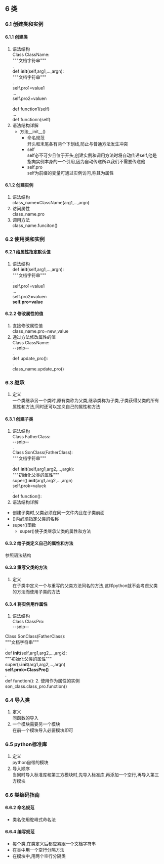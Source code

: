 ## 6 类

### 6.1 创建类和实例

#### 6.1.1 创建类

1. 语法结构  
Class ClassName:  
   """文档字符串"""  
.  
   def __init__(self,arg1,...,argn):  
      """文档字符串"""  
.  
      self.pro1=value1  
      ...  
      self.pro2=valuen  
.  
   def function1(self)  
   ...  
   def functionn(self)
2. 语法结构详解
   * 方法__init__()
      * 命名规范  
      开头和末尾各有两个下划线,防止与普通方法发生冲突
      * self  
      self必不可少且位于开头,创建实例和调用方法时将自动传递self,他是指向实例本身的一个引用,因为自动传递所以我们不需要传递他
      * self.pro  
      self为前缀的变量可通过实例访问,称其为属性

#### 6.1.2 创建实例  

1. 语法结构  
class_name=ClassName(arg1,...,argn)
2. 访问属性  
class_name.pro
3. 调用方法  
class_name.funciton()

### 6.2 使用类和实例  


#### 6.2.1 给属性指定默认值

1. 语法结构  
   def __init__(self,arg1,...,argn):  
      """文档字符串"""  
.  
      self.pro1=value1  
      ...  
      self.pro2=valuen  
      **self.pro=value**

#### 6.2.2 修改属性的值  

1. 直接修改属性值  
class_name.pro=new_value
2. 通过方法修改属性的值  
Class ClassName:  
   --snip--  
.  
   def update_pro():  
.  
	class_name.update_pro()

### 6.3 继承

1. 定义  
一个类继承另一个类时,原有类称为父类,继承类称为子类,子类获得父类的所有属性和方法,同时还可以定义自己的属性和方法

#### 6.3.1 创建子类

1. 语法结构  
Class FatherClass:  
--snip--  
.  
Class SonClass(FatherClass):  
   """文档字符串"""  
.  
   def __init__(self,arg1,arg2,...,argk):  
      """初始化父类的属性"""  
      super().__init__(arg1,arg2,...,argn)  
      self.prok=valuek  
.  
   def function():
2. 语法结构详解

* 创建子类时,父类必须在同一文件内且在子类前面
* ()内必须指定父类的名称
* super()函数
  * super()使子类继承父类的属性和方法

#### 6.3.2 给子类定义自己的属性和方法  

参照语法结构

#### 6.3.3 重写父类的方法

1. 定义  
在子类中定义一个与重写的父类方法同名的方法,这样python就不会考虑父类的方法而使用子类的方法

#### 6.3.4 将实例用作属性

1. 语法结构  
Class ClassPro:  
--snip--  
  
Class SonClass(FatherClass):  
   """文档字符串"""  
.  
   def __init__(self,arg1,arg2,...,argk):  
      """初始化父类的属性"""  
      super().__init__(arg1,arg2,...,argn)  
      **self.prok=ClassPro()**  
.  
   def function():
2. 使用作为属性的实例  
son_class.class_pro.function()

### 6.4 导入类

1. 定义  
同函数的导入
2. 一个模块需要另一个模块  
在前一个模块导入必要模块即可 

### 6.5 python标准库

1. 定义  
python自带的模块
2. 导入顺序  
当同时导入标准库和第三方模块时,先导入标准库,再添加一个空行,再导入第三方模块

### 6.6 类编码指南

#### 6.6.2 命名规范

* 类名使用驼峰式命名法

#### 6.6.4 编写规范

* 每个类,在类定义后都应紧跟一个文档字符串
* 在类中用一个空行分隔方法
* 在模块中,用两个空行分隔类
